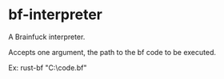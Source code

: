 # bf-interpreter
A Brainfuck interpreter.

Accepts one argument, the path to the bf code to be executed.

Ex: rust-bf "C:\code.bf"
